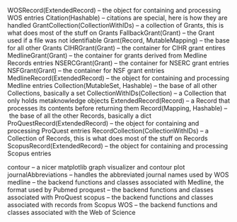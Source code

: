 WOSRecord(ExtendedRecord) – the object for containing and processing WOS entries <WOSRecord>
Citation(Hashable) – citations are special, here is how they are handled <Citation>
GrantCollection(CollectionWithIDs) – a collection of Grants, this is what does most of the stuff on Grants <GrantCollection>
FallbackGrant(Grant) – the Grant used if a file was not identifiable <FallbackGrant>
Grant(Record, MutableMapping) – the base for all other Grants <Grant>
CIHRGrant(Grant) – the container for CIHR grant entires <CIHRGrant>
MedlineGrant(Grant) – the container for grants derived from Medline Records entries <MedlineGrant>
NSERCGrant(Grant) – the container for NSERC grant entries <NSERCGrant>
NSFGrant(Grant) – the container for NSF grant entries <NSFGrant>
MedlineRecord(ExtendedRecord) – the object for containing and processing Medline entries <MedlineRecord>
Collection(MutableSet, Hashable) – the base of all other Collections, basically a set <Collection>
CollectionWithIDs(Collection) – a Collection that only holds metaknowledge objects <CollectionWithIDs>
ExtendedRecord(Record) – a Record that processes its contents before returning them <ExtendedRecord>
Record(Mapping, Hashable) – the base of all the other Records, basically a dict <Record>
ProQuestRecord(ExtendedRecord) – the object for containing and processing ProQuest entries <ProQuestRecord>
RecordCollection(CollectionWithIDs) – a Collection of Records, this is what does most of the stuff on Records <RecordCollection>
ScopusRecord(ExtendedRecord) – the object for containing and processing Scopus entries <ScopusRecord>

contour – a nicer matplotlib graph visualizer and contour plot <contour>
journalAbbreviations – handles the abbreviated journal names used by WOS <journalAbbreviations>
medline – the backend functions and classes associated with Medline, the format used by Pubmed <medline>
proquest – the backend functions and classes associated with ProQuest <proquest>
scopus – the backend functions and classes associated with records from Scopus <scopus>
WOS – the backend functions and classes associated with the Web of Science <WOS>
